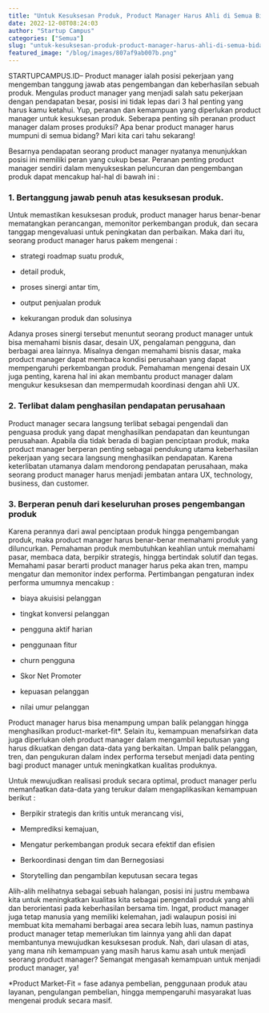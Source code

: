 ```yaml
---
title: "Untuk Kesuksesan Produk, Product Manager Harus Ahli di Semua Bidang?"
date: 2022-12-08T08:24:03
author: "Startup Campus"
categories: ["Semua"]
slug: "untuk-kesuksesan-produk-product-manager-harus-ahli-di-semua-bidang"
featured_image: "/blog/images/807af9ab007b.png"
---
```


STARTUPCAMPUS.ID– Product manager ialah posisi pekerjaan yang mengemban tanggung jawab atas pengembangan dan keberhasilan sebuah produk. Mengulas product manager yang menjadi salah satu pekerjaan dengan pendapatan besar, posisi ini tidak lepas dari 3 hal penting yang harus kamu ketahui. Yup, peranan dan kemampuan yang diperlukan product manager untuk kesuksesan produk. Seberapa penting sih peranan product manager dalam proses produksi? Apa benar product manager harus mumpuni di semua bidang? Mari kita cari tahu sekarang!

Besarnya pendapatan seorang product manager nyatanya menunjukkan posisi ini memiliki peran yang cukup besar. Peranan penting product manager sendiri dalam menyukseskan peluncuran dan pengembangan produk dapat mencakup hal-hal di bawah ini : 

### 1. Bertanggung jawab penuh atas kesuksesan produk.

Untuk memastikan kesuksesan produk, product manager harus benar-benar mematangkan perancangan, memonitor perkembangan produk, dan secara tanggap mengevaluasi untuk peningkatan dan perbaikan. Maka dari itu, seorang product manager harus pakem mengenai :

- strategi roadmap suatu produk, 

- detail produk, 

- proses sinergi antar tim, 

- output penjualan produk 

- kekurangan produk dan solusinya

Adanya proses sinergi tersebut menuntut seorang product manager untuk bisa memahami bisnis dasar, desain UX, pengalaman pengguna, dan berbagai area lainnya. Misalnya dengan memahami bisnis dasar, maka product manager dapat membaca kondisi perusahaan yang dapat mempengaruhi perkembangan produk. Pemahaman mengenai desain UX juga penting, karena hal ini akan membantu product manager dalam mengukur kesuksesan dan mempermudah koordinasi dengan ahli UX.

### 2. Terlibat dalam penghasilan pendapatan perusahaan

Product manager secara langsung terlibat sebagai pengendali dan penguasa produk yang dapat menghasilkan pendapatan dan keuntungan perusahaan. Apabila dia tidak berada di bagian penciptaan produk, maka product manager berperan penting sebagai pendukung utama keberhasilan pekerjaan yang secara langsung menghasilkan pendapatan. Karena keterlibatan utamanya dalam mendorong pendapatan perusahaan, maka seorang product manager harus menjadi jembatan antara UX, technology, business, dan customer. 

### 3. Berperan penuh dari keseluruhan proses pengembangan produk

Karena perannya dari awal penciptaan produk hingga pengembangan produk, maka product manager harus benar-benar memahami produk yang diluncurkan. Pemahaman produk membutuhkan keahlian untuk memahami pasar, membaca data, berpikir strategis, hingga bertindak solutif dan tegas. Memahami pasar berarti product manager harus peka akan tren, mampu mengatur dan memonitor index performa. Pertimbangan pengaturan index performa umumnya mencakup :

- biaya akuisisi pelanggan

- tingkat konversi pelanggan 

- pengguna aktif harian 

- penggunaan fitur 

- churn pengguna

- Skor Net Promoter

- kepuasan pelanggan

- nilai umur pelanggan

Product manager harus bisa menampung umpan balik pelanggan hingga menghasilkan product-market-fit*. Selain itu, kemampuan menafsirkan data juga diperlukan oleh product manager dalam mengambil keputusan yang harus dikuatkan dengan data-data yang berkaitan. Umpan balik pelanggan, tren, dan pengukuran dalam index performa tersebut menjadi data penting bagi product manager untuk meningkatkan kualitas produknya.

Untuk mewujudkan realisasi produk secara optimal, product manager perlu memanfaatkan data-data yang terukur dalam mengaplikasikan kemampuan berikut :

- Berpikir strategis dan kritis untuk merancang visi, 

- Memprediksi kemajuan, 

- Mengatur perkembangan produk secara efektif dan efisien 

- Berkoordinasi dengan tim dan Bernegosiasi

- Storytelling dan pengambilan keputusan secara tegas

Alih-alih melihatnya sebagai sebuah halangan, posisi ini justru membawa kita untuk meningkatkan kualitas kita sebagai pengendali produk yang ahli dan berorientasi pada keberhasilan bersama tim. Ingat, product manager juga tetap manusia yang memiliki kelemahan, jadi walaupun posisi ini membuat kita memahami berbagai area secara lebih luas, namun pastinya product manager tetap memerlukan tim lainnya yang ahli dan dapat membantunya mewujudkan kesuksesan produk. Nah, dari ulasan di atas, yang mana nih kemampuan yang masih harus kamu asah untuk menjadi seorang product manager? Semangat mengasah kemampuan untuk menjadi product manager, ya!

*Product Market-Fit = fase adanya pembelian, penggunaan produk atau layanan, pengulangan pembelian, hingga mempengaruhi masyarakat luas mengenai produk secara masif.
